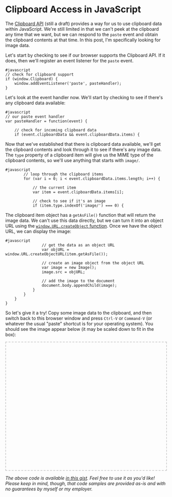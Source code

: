 # Clipboard Access in JavaScript

The [Clipboard API](http://www.w3.org/TR/clipboard-apis/) (still a draft) provides a way for us to use clipboard data within JavaScript.  We're still limited in that we can't peek at the clipboard any time that we want, but we can respond to the `paste` event and obtain the clipboard contents at that time.  In this post, I'm specifically looking for image data.

Let's start by checking to see if our browser supports the Clipboard API.  If it does, then we'll register an event listener for the `paste` event.

    #javascript
    // check for clipboard support
    if (window.Clipboard) {
        window.addEventListener('paste', pasteHandler);
    }

Let's look at the event handler now.  We'll start by checking to see if there's any clipboard data available:

    #javascript
    // our paste event handler
    var pasteHandler = function(event) {
    
        // check for incoming clipboard data
        if (event.clipboardData && event.clipboardData.items) {

Now that we've established that there is clipboard data available, we'll get the clipboard contents and look through it to see if there's any image data.  The `type` property of a clipboard item will give us the MIME type of the clipboard contents, so we'll use anything that starts with `image/`.

    #javascript
            // loop through the clipboard items
            for (var i = 0; i < event.clipboardData.items.length; i++) {
    
                // the current item
                var item = event.clipboardData.items[i];
                
                // check to see if it's an image
                if (item.type.indexOf('image/') === 0) {

The clipboard item object has a `getAsFile()` function that will return the image data.  We can't use this data directly, but we can turn it into an object URL using the [`window.URL.createObject` function](https://developer.mozilla.org/en-US/docs/DOM/window.URL.createObjectURL).  Once we have the object URL, we can display the image:

    #javascript
                    // get the data as an object URL
                    var objURL = window.URL.createObjectURL(item.getAsFile());
    
                    // create an image object from the object URL
                    var image = new Image();
                    image.src = objURL;
    
                    // add the image to the document
                    document.body.appendChild(image);
                }
            }
        }
    }

So let's give it a try!  Copy some image data to the clipboard, and then switch back to this browser window and press `Ctrl-V` or `Command-V` (or whatever the usual "paste" shortcut is for your operating system).  You should see the image appear below (it may be scaled down to fit in the box):

<style type="text/css">
  #clipboard {
    width: 100%;
    height: 400px;

    border: 2px dashed #ccc;
    background-color: transparent;
    background-position: center center;
    background-size: contain;
    background-repeat: no-repeat;
  }
</style>
<div id="clipboard"></div>

_The above code is available [in this gist](https://gist.github.com/42eafd1b00a18c824b97).  Feel free to use it as you'd like!  Please keep in mind, though, that code samples are provided as-is and with no guarantees by myself or my employer._

<script type="text/javascript" src="/scripts/imgclip.js"></script>